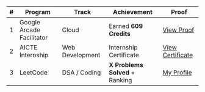 | #  | Program              | Track            | Achievement        | Proof  |
|----|------------------------------|------------------|----------------------------|---------------------|
| 1  | Google Arcade Facilitator    | Cloud       | Earned **609 Credits**     | [View Proof](https://github.com/snehashekoba24/snehashekoba24/blob/main/arcade%20credits.png?raw=true) |
| 2  | AICTE Internship             | Web Development  | Internship Certificate     | [View Certificate](https://github.com/snehashekoba24/snehashekoba24/blob/main/AICTE_Certificate.png?raw=true) |
| 3  | LeetCode                     | DSA / Coding     | **X Problems Solved** + Ranking | [My Profile](https://leetcode.com/u/snehashekoba24/) |


